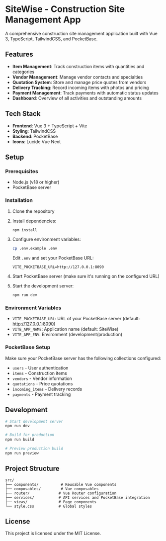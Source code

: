 # SiteWise - Construction Site Management App

A comprehensive construction site management application built with Vue 3, TypeScript, TailwindCSS, and PocketBase.

## Features

- **Item Management**: Track construction items with quantities and categories
- **Vendor Management**: Manage vendor contacts and specialties
- **Quotation System**: Store and manage price quotes from vendors
- **Delivery Tracking**: Record incoming items with photos and pricing
- **Payment Management**: Track payments with automatic status updates
- **Dashboard**: Overview of all activities and outstanding amounts

## Tech Stack

- **Frontend**: Vue 3 + TypeScript + Vite
- **Styling**: TailwindCSS
- **Backend**: PocketBase
- **Icons**: Lucide Vue Next

## Setup

### Prerequisites

- Node.js (v18 or higher)
- PocketBase server

### Installation

1. Clone the repository
2. Install dependencies:
   ```bash
   npm install
   ```

3. Configure environment variables:
   ```bash
   cp .env.example .env
   ```
   
   Edit `.env` and set your PocketBase URL:
   ```env
   VITE_POCKETBASE_URL=http://127.0.0.1:8090
   ```

4. Start PocketBase server (make sure it's running on the configured URL)

5. Start the development server:
   ```bash
   npm run dev
   ```

### Environment Variables

- `VITE_POCKETBASE_URL`: URL of your PocketBase server (default: http://127.0.0.1:8090)
- `VITE_APP_NAME`: Application name (default: SiteWise)
- `VITE_APP_ENV`: Environment (development/production)

### PocketBase Setup

Make sure your PocketBase server has the following collections configured:

- `users` - User authentication
- `items` - Construction items
- `vendors` - Vendor information
- `quotations` - Price quotations
- `incoming_items` - Delivery records
- `payments` - Payment tracking

## Development

```bash
# Start development server
npm run dev

# Build for production
npm run build

# Preview production build
npm run preview
```

## Project Structure

```
src/
├── components/          # Reusable Vue components
├── composables/         # Vue composables
├── router/             # Vue Router configuration
├── services/           # API services and PocketBase integration
├── views/              # Page components
└── style.css           # Global styles
```

## License

This project is licensed under the MIT License.
